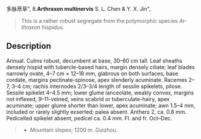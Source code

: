 多脉荩草",
8.**Arthraxon multinervis** S. L. Chen & Y. X. Jin",

> This is a rather robust segregate from the polymorphic species *Ar-thraxon hispidus*.

## Description
Annual. Culms robust, decumbent at base, 30–60 cm tall. Leaf sheaths densely hispid with tubercle-based hairs, margin densely ciliate; leaf blades narrowly ovate, 4–7 cm × 12–18 mm, glabrous on both surfaces, base cordate, margins pectinate-spinose, apex slenderly acuminate. Racemes 2–7, 3–4 cm; rachis internodes 2/3–3/4 length of sessile spikelets, pilose. Sessile spikelet 4–4.5 mm; lower glume lanceolate, weakly convex, margins not inflexed, 9–11-veined, veins scabrid or tuberculate-hairy, apex acuminate; upper glume shorter than lower, apex acuminate; awn 1.5–4 mm, included or rarely slightly exserted; palea absent. Anthers 2, ca. 0.8 mm. Pedicelled spikelet absent, pedicel ca. 0.4 mm. Fl. and fr. Oct–Dec.

> * Mountain slopes; 1200 m. Guizhou.
